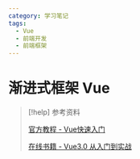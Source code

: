 ```yaml
---
category: 学习笔记
tags:
  - Vue
  - 前端开发
  - 前端框架
---
```


# 渐进式框架 Vue

> [!help] 参考资料
>
> [官方教程 - Vue快速入门](https://cn.vuejs.org/guide/quick-start.html)
> 
> [在线书籍 - Vue3.0 从入门到实战](https://github.com/SJanJan/Vue3-book)


